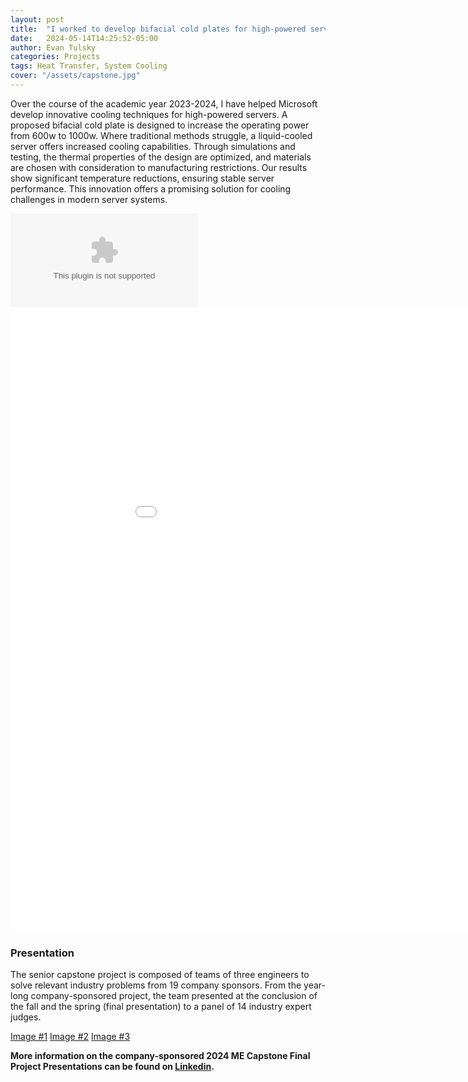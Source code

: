 ```yaml
---
layout: post
title:  "I worked to develop bifacial cold plates for high-powered servers with Microsoft"
date:   2024-05-14T14:25:52-05:00
author: Evan Tulsky
categories: Projects
tags: Heat Transfer, System Cooling
cover: "/assets/capstone.jpg"
---
```

 
Over the course of the academic year 2023-2024, I have helped Microsoft develop innovative cooling techniques for high-powered servers. A proposed bifacial cold plate is designed to increase the operating power from 600w to 1000w. Where traditional methods struggle, a liquid-cooled server offers increased cooling capabilities. Through simulations and testing, the thermal properties of the design are optimized, and materials are chosen with consideration to manufacturing restrictions. Our results show significant temperature reductions, ensuring stable server performance. This innovation offers a promising solution for cooling challenges in modern server systems.

<embed src="/assets/Microsoft Final Poster.pptx" type='application/pptx'/>
<embed src="/assets/Bifacial Cold plates for High Powered Servers Final Report.pdf" width="1000" height="1000" type='application/pdf'/>

### Presentation
The senior capstone project is composed of teams of three engineers to solve relevant industry problems from 19 company sponsors. From the year-long company-sponsored project, the team presented at the conclusion of the fall and the spring (final presentation) to a panel of 14 industry expert judges.

<a href="/assets/capstone.jpg" data-lightbox="capstone" data-title="2024 ME Capstone">Image #1</a>
<a href="/assets/posterpresentation_microsoft.jpg" data-lightbox="capstone" data-title="Spring Term Poster Presentation">Image #2</a>
<a href="/assets/fallpresentation_microsoft.jpg" data-lightbox="capstone" data-title="Fall Term Presentation">Image #3</a>



**More information on the company-sponsored 2024 ME Capstone Final Project Presentations can be found on [Linkedin](https://www.linkedin.com/feed/update/urn:li:activity:7191762558649851904/).**
